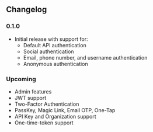 ## Changelog

### 0.1.0

- Initial release with support for:
    - Default API authentication
    - Social authentication
    - Email, phone number, and username authentication
    - Anonymous authentication

### Upcoming

- Admin features
- JWT support
- Two-Factor Authentication
- PassKey, Magic Link, Email OTP, One-Tap
- API Key and Organization support
- One-time-token support